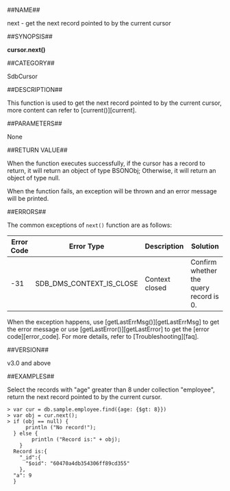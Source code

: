 ##NAME##

next - get the next record pointed to by the current cursor

##SYNOPSIS##

**cursor.next()**

##CATEGORY##

SdbCursor

##DESCRIPTION##

This function is used to get the next record pointed to by the current cursor, more content can refer to [current()][current].

##PARAMETERS##

None

##RETURN VALUE##

When the function executes successfully, if the cursor has a record to return, it will return an object of type BSONObj; Otherwise, it will return an object of type null.

When the function fails, an exception will be thrown and an error message will be printed.


##ERRORS##

The common exceptions of `next()` function are as follows:

| Error Code | Error Type | Description | Solution |
| ------ 		| ------   | ------------	| ------					|
| -31			| SDB_DMS_CONTEXT_IS_CLOSE | Context closed| Confirm whether the query record is 0.	|

When the exception happens, use [getLastErrMsg()][getLastErrMsg] to get the error message or use [getLastError()][getLastError] to get the [error code][error_code]. For more details, refer to [Troubleshooting][faq].

##VERSION##

v3.0 and above

##EXAMPLES##

Select the records with "age" greater than 8 under collection "employee", return the next record pointed to by the current cursor.

```lang-javascript
> var cur = db.sample.employee.find({age: {$gt: 8}})
> var obj = cur.next();
> if (obj == null) {
      println ("No record!");
  } else {
        println ("Record is:" + obj);
    }
  Record is:{
    "_id":{
      "$oid": "60470a4db354306ff89cd355"
    },
  "a": 9
  }
```

[^_^]:
     Links
[getLastErrMsg]:manual/Manual/Sequoiadb_Command/Global/getLastErrMsg.md
[getLastError]:manual/Manual/Sequoiadb_Command/Global/getLastError.md
[faq]:manual/FAQ/faq_sdb.md
[error_code]:manual/Manual/Sequoiadb_error_code.md
[current]:manual/Manual/Sequoiadb_Command/SdbCursor/current.md